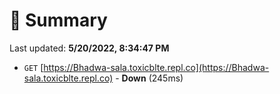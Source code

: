 # 📖 Summary
Last updated: **5/20/2022, 8:34:47 PM**

- `GET` [https://Bhadwa-sala.toxicblte.repl.co](https://Bhadwa-sala.toxicblte.repl.co) - **Down** (245ms)

